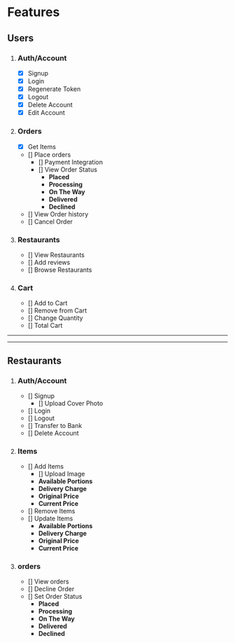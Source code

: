 # Features

## Users

1. ### Auth/Account

   - [x] Signup
   - [x] Login
   - [x] Regenerate Token
   - [x] Logout
   - [x] Delete Account
   - [x] Edit Account

2. ### Orders               

   - [x] Get Items
   - [] Place orders
     - [] Payment Integration
     - [] View Order Status
       - **Placed**
       - **Processing**
       - **On The Way**
       - **Delivered**
       - **Declined**
   - [] View Order history
   - [] Cancel Order

3. ### Restaurants

   - [] View Restaurants
   - [] Add reviews
   - [] Browse Restaurants

4. ### Cart
   - [] Add to Cart
   - [] Remove from Cart
   - [] Change Quantity
   - [] Total Cart

---

---

## Restaurants

1.  ### Auth/Account

    - [] Signup
       - [] Upload Cover Photo
    - [] Login
    - [] Logout
    - [] Transfer to Bank
    - [] Delete Account

2.  ### Items
    - [] Add Items
      - [] Upload Image
      - **Available Portions**
      - **Delivery Charge**
      - **Original Price**
      - **Current Price**
    - [] Remove Items
    - [] Update Items
      - **Available Portions**
      - **Delivery Charge**
      - **Original Price**
      - **Current Price**

3.  ### orders

    - [] View orders
    - [] Decline Order
    - [] Set Order Status
      - **Placed**
      - **Processing**
      - **On The Way**
      - **Delivered**
      - **Declined**

